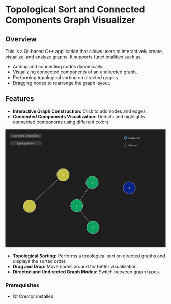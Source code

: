 # Topological Sort and Connected Components Graph Visualizer

## Overview

This is a Qt-based C++ application that allows users to interactively create, visualize, and analyze graphs. It supports functionalities such as:

- Adding and connecting nodes dynamically.
- Visualizing connected components of an undirected graph.
- Performing topological sorting on directed graphs.
- Dragging nodes to rearrange the graph layout.

## Features

- **Interactive Graph Construction:** Click to add nodes and edges.
- **Connected Components Visualization:** Detects and highlights connected components using different colors.

![Connected Components Visualization](images/ConnectedComponents.png)

- **Topological Sorting:** Performs a topological sort on directed graphs and displays the sorted order.
- **Drag and Drop:** Move nodes around for better visualization.
- **Directed and Undirected Graph Modes:** Switch between graph types.


### Prerequisites

- Qt Creator installed.

